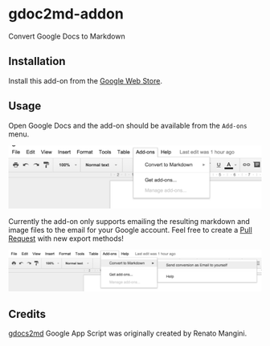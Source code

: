 # gdoc2md-addon
Convert Google Docs to Markdown

## Installation

Install this add-on from the [Google Web Store]().

## Usage

Open Google Docs and the add-on should be available from the `Add-ons` menu.

![Screenshot of menu](usage1.png)


Currently the add-on only supports emailing the resulting markdown and image files to the email for your Google account. Feel free to create a [Pull Request](pulls) with new export methods!

![Screenshot of menu](usage2.png)


## Credits

[gdocs2md](https://github.com/mangini/gdocs2md) Google App Script was originally created by Renato Mangini.
